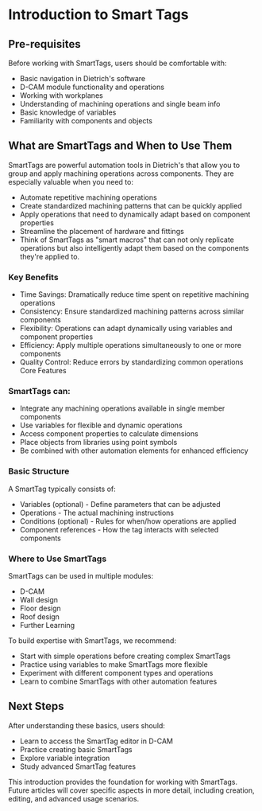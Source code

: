# Introduction to Smart Tags

## Pre-requisites
Before working with SmartTags, users should be comfortable with:
- Basic navigation in Dietrich's software
- D-CAM module functionality and operations
- Working with workplanes
- Understanding of machining operations and single beam info
- Basic knowledge of variables
- Familiarity with components and objects

## What are SmartTags and When to Use Them
SmartTags are powerful automation tools in Dietrich's that allow you to group and apply machining operations across components. They are especially valuable when you need to:
- Automate repetitive machining operations
- Create standardized machining patterns that can be quickly applied
- Apply operations that need to dynamically adapt based on component properties
- Streamline the placement of hardware and fittings
- Think of SmartTags as "smart macros" that can not only replicate operations but also intelligently adapt them based on the components they're applied to.

### Key Benefits
- Time Savings: Dramatically reduce time spent on repetitive machining operations
- Consistency: Ensure standardized machining patterns across similar components
- Flexibility: Operations can adapt dynamically using variables and component properties
- Efficiency: Apply multiple operations simultaneously to one or more components
- Quality Control: Reduce errors by standardizing common operations
Core Features

### SmartTags can:

- Integrate any machining operations available in single member components
- Use variables for flexible and dynamic operations
- Access component properties to calculate dimensions
- Place objects from libraries using point symbols
- Be combined with other automation elements for enhanced efficiency

### Basic Structure
A SmartTag typically consists of:
- Variables (optional) - Define parameters that can be adjusted
- Operations - The actual machining instructions
- Conditions (optional) - Rules for when/how operations are applied
- Component references - How the tag interacts with selected components

### Where to Use SmartTags
SmartTags can be used in multiple modules:
- D-CAM
- Wall design
- Floor design
- Roof design
- Further Learning

To build expertise with SmartTags, we recommend:
- Start with simple operations before creating complex SmartTags
- Practice using variables to make SmartTags more flexible
- Experiment with different component types and operations
- Learn to combine SmartTags with other automation features

## Next Steps
After understanding these basics, users should:
- Learn to access the SmartTag editor in D-CAM
- Practice creating basic SmartTags
- Explore variable integration
- Study advanced SmartTag features

This introduction provides the foundation for working with SmartTags. Future articles will cover specific aspects in more detail, including creation, editing, and advanced usage scenarios.
